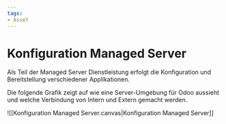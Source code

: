 ```yaml
---
tags:
- Asset
---
```

# Konfiguration Managed Server

Als Teil der Managed Server Dienstleistung erfolgt die Konfiguration und Bereitstellung verschiedener Applikationen.

Die folgende Grafik zeigt auf wie eine Server-Umgebung für Odoo aussieht und welche Verbindung von Intern und Extern gemacht werden.

![[Konfiguration Managed Server.canvas|Konfiguration Managed Server]]